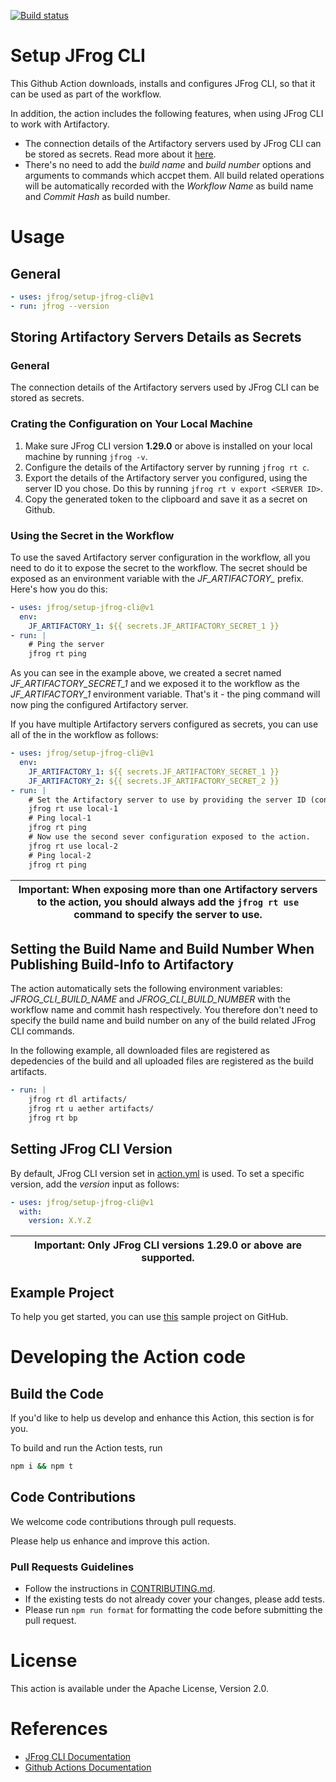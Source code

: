 [![Build status](https://github.com/jfrog/setup-jfrog-cli/workflows/Main%20workflow/badge.svg)](https://github.com/jfrog/setup-jfrog-cli/actions)

# Setup JFrog CLI

This Github Action downloads, installs and configures JFrog CLI, so that it can be used as part of the workflow.

In addition, the action includes the following features, when using JFrog CLI to work with Artifactory.
* The connection details of the Artifactory servers used by JFrog CLI can be stored as secrets. Read more about it [here](#storing-artifactory-servers-details-as-secrets).
* There's no need to add the *build name* and *build number* options and arguments to commands which accpet them.
All build related operations will be automatically recorded with the *Workflow Name* as build name and *Commit Hash* as build number.

# Usage
## General

```yml
- uses: jfrog/setup-jfrog-cli@v1
- run: jfrog --version
```

## Storing Artifactory Servers Details as Secrets
### General
The connection details of the Artifactory servers used by JFrog CLI can be stored as secrets.

### Crating the Configuration on Your Local Machine 
1. Make sure JFrog CLI version **1.29.0** or above is installed on your local machine by running ```jfrog -v```.
2. Configure the details of the Artifactory server by running ```jfrog rt c```.
3. Export the details of the Artifactory server you configured, using the server ID you chose. Do this by running ```jfrog rt v export <SERVER ID>```.
4. Copy the generated token to the clipboard and save it as a secret on Github.

### Using the Secret in the Workflow
To use the saved Artifactory server configuration in the workflow, all you need to do it to expose the secret to the workflow.
The secret should be exposed as an environment variable with the *JF_ARTIFACTORY_* prefix.
Here's how you do this:
```yml
- uses: jfrog/setup-jfrog-cli@v1
  env:
    JF_ARTIFACTORY_1: ${{ secrets.JF_ARTIFACTORY_SECRET_1 }}
- run: |
    # Ping the server
    jfrog rt ping
```
As you can see in the example above, we created a secret named *JF_ARTIFACTORY_SECRET_1* and we exposed it to the workflow 
as the *JF_ARTIFACTORY_1* environment variable. That's it - the ping command will now ping the configured Artifactory server.

If you have multiple Artifactory servers configured as secrets, you can use all of the in the workflow as follows:
```yml
- uses: jfrog/setup-jfrog-cli@v1
  env:
    JF_ARTIFACTORY_1: ${{ secrets.JF_ARTIFACTORY_SECRET_1 }}
    JF_ARTIFACTORY_2: ${{ secrets.JF_ARTIFACTORY_SECRET_2 }}
- run: |
    # Set the Artifactory server to use by providing the server ID (configured by the 'jfrog rt c' command).
    jfrog rt use local-1
    # Ping local-1
    jfrog rt ping
    # Now use the second sever configuration exposed to the action.
    jfrog rt use local-2
    # Ping local-2
    jfrog rt ping
```
| Important: When exposing more than one Artifactory servers to the action, you should always add the ```jfrog rt use``` command to specify the server to use. |
| --- |

## Setting the Build Name and Build Number When Publishing Build-Info to Artifactory
The action automatically sets the following environment variables:
*JFROG_CLI_BUILD_NAME* and *JFROG_CLI_BUILD_NUMBER* with the workflow name and commit hash respectively.
You therefore don't need to specify the build name and build number on any of the build related JFrog CLI commands.

In the following example, all downloaded files are registered as depedencies of the build and all uploaded files
are registered as the build artifacts. 
```yml
- run: |
    jfrog rt dl artifacts/
    jfrog rt u aether artifacts/
    jfrog rt bp
```

## Setting JFrog CLI Version
By default, JFrog CLI version set in [action.yml](action.yml) is used. To set a specific version, add the *version* input as follows:

```yml
- uses: jfrog/setup-jfrog-cli@v1
  with:
    version: X.Y.Z
```
| Important: Only JFrog CLI versions 1.29.0 or above are supported. |
| --- |

## Example Project
To help you get started, you can use [this](https://github.com/jfrog/project-examples/tree/master/github-action-example) sample project on GitHub.

# Developing the Action code
## Build the Code
If you'd like to help us develop and enhance this Action, this section is for you.

To build and run the Action tests, run
```bash
npm i && npm t
```

## Code Contributions
We welcome code contributions through pull requests.

Please help us enhance and improve this action.
### Pull Requests Guidelines
- Follow the instructions in [CONTRIBUTING.md](CONTRIBUTING.md).
- If the existing tests do not already cover your changes, please add tests.
- Please run `npm run format` for formatting the code before submitting the pull request.

# License
This action is available under the Apache License, Version 2.0.

# References
- [JFrog CLI Documentation](https://www.jfrog.com/confluence/display/CLI/JFrog+CLI)
- [Github Actions Documentation](https://help.github.com/en/categories/automating-your-workflow-with-github-actions)
